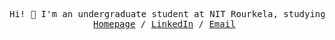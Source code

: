 <p>
  <pre align="center">
Hi! 👋 I'm an undergraduate student at NIT Rourkela, studying machine learning and multimodal deep learning.
<a href="https://arnavsamal.github.io">Homepage</a> / <a href="https://www.linkedin.com/in/arnavsamal/">LinkedIn</a> / <a href="mailto:samalarnav@gmail.com">Email</a> </pre>
</p>
